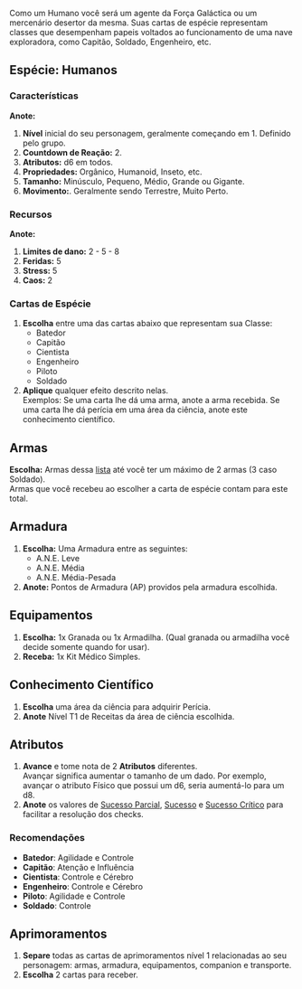 Como um Humano você será um agente da Força Galáctica ou um mercenário desertor da mesma. Suas cartas de espécie representam classes que desempenham papeis voltados ao funcionamento de uma nave exploradora, como Capitão, Soldado, Engenheiro, etc.

## Espécie: Humanos

### Características

**Anote:**  

1. **Nível** inicial do seu personagem, geralmente começando em 1. Definido pelo grupo.
2. **Countdown de Reação:** 2.
3. **Atributos:** d6 em todos.
4. **Propriedades:** Orgânico, Humanoid, Inseto, etc.
5. **Tamanho:** Minúsculo, Pequeno, Médio, Grande ou Gigante.
6. **Movimento:**. Geralmente sendo Terrestre, Muito Perto.

### Recursos

**Anote:**  

1. **Limites de dano:** 2 - 5 - 8  
2. **Feridas:** 5
3. **Stress:** 5
4. **Caos:** 2

### Cartas de Espécie

1. **Escolha** entre uma das cartas abaixo que representam sua Classe:
      - Batedor
      - Capitão
      - Cientista
      - Engenheiro
      - Piloto
      - Soldado
2. **Aplique** qualquer efeito descrito nelas.  
   Exemplos: Se uma carta lhe dá uma arma, anote a arma recebida. Se uma carta lhe dá perícia em uma área da ciência, anote este conhecimento científico.

## Armas

**Escolha:** Armas dessa [lista](./weapons.md#armas) até você ter um máximo de 2 armas (3 caso Soldado).  
   Armas que você recebeu ao escolher a carta de espécie contam para este total.

## Armadura

1. **Escolha:** Uma Armadura entre as seguintes:
      - A.N.E. Leve
      - A.N.E. Média
      - A.N.E. Média-Pesada
2. **Anote:** Pontos de Armadura (AP) providos pela armadura escolhida.

## Equipamentos

1. **Escolha:** 1x Granada ou 1x Armadilha. (Qual granada ou armadilha você decide somente quando for usar).
2. **Receba:** 1x Kit Médico Simples.

## Conhecimento Científico

1. **Escolha** uma área da ciência para adquirir Perícia.
2. **Anote** Nível T1 de Receitas da área de ciência escolhida.

## Atributos

1. **Avance** e tome nota de 2 **Atributos** diferentes.  
   Avançar significa aumentar o tamanho de um dado. Por exemplo, avançar o atributo Físico que possui um d6, seria aumentá-lo para um d8.
2. **Anote** os valores de <ins>Sucesso Parcial</ins>, <ins>Sucesso</ins> e <ins>Sucesso Crítico</ins> para facilitar a resolução dos checks.

### Recomendações

- **Batedor**: Agilidade e Controle
- **Capitão**: Atenção e Influência
- **Cientista**: Controle e Cérebro
- **Engenheiro**: Controle e Cérebro
- **Piloto**: Agilidade e Controle
- **Soldado**: Controle

## Aprimoramentos

1. **Separe** todas as cartas de aprimoramentos nível 1 relacionadas ao seu personagem: armas, armadura, equipamentos, companion e transporte.
2. **Escolha** 2 cartas para receber.